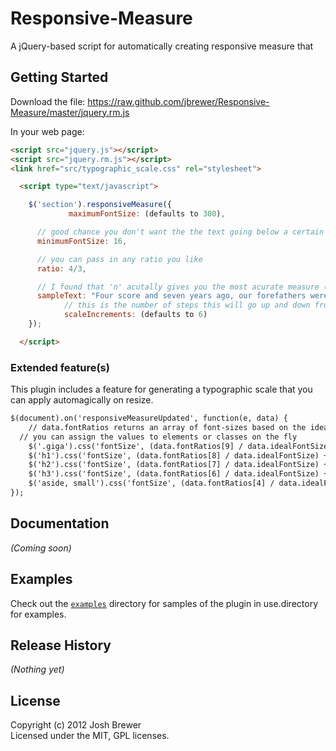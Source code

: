 Responsive-Measure
==================

A jQuery-based script for automatically creating responsive measure that 

## Getting Started
Download the file: https://raw.github.com/jbrewer/Responsive-Measure/master/jquery.rm.js

In your web page:

```html
<script src="jquery.js"></script>
<script src="jquery.rm.js"></script>
<link href="src/typographic_scale.css" rel="stylesheet">

  <script type="text/javascript">

    $('section').responsiveMeasure({
			 maximumFontSize: (defaults to 300),

      // good chance you don't want the the text going below a certain size
      minimumFontSize: 16,

      // you can pass in any ratio you like
      ratio: 4/3,

      // I found that 'n' acutally gives you the most acurate measure (it varies a lot) — or you can put an actual string of your text or whatever you want, and we have a default as well
      sampleText: "Four score and seven years ago, our forefathers were actually five"
			// this is the number of steps this will go up and down from your ideal Font Size to create a typographical scale (see Extended Features)
			scaleIncrements: (defaults to 6)
    });

  </script>
```

### Extended feature(s)

This plugin includes a feature for generating a typographic scale that you can apply automagically on resize. 

```html
$(document).on('responsiveMeasureUpdated', function(e, data) {
	// data.fontRatios returns an array of font-sizes based on the ideal font size and a ratio you pass in (default is 4/3)
  // you can assign the values to elements or classes on the fly
	$('.giga').css('fontSize', (data.fontRatios[9] / data.idealFontSize) + 'rem');
	$('h1').css('fontSize', (data.fontRatios[8] / data.idealFontSize) + 'rem');
	$('h2').css('fontSize', (data.fontRatios[7] / data.idealFontSize) + 'rem');
	$('h3').css('fontSize', (data.fontRatios[6] / data.idealFontSize) + 'rem');
	$('aside, small').css('fontSize', (data.fontRatios[4] / data.idealFontSize) + 'rem');
});
```

## Documentation
_(Coming soon)_

## Examples

Check out the [`examples`](http://jbrewer.github.com/Responsive-Measure/examples) directory for samples of the plugin in use.directory for examples.

## Release History
_(Nothing yet)_

## License
Copyright (c) 2012 Josh Brewer  
Licensed under the MIT, GPL licenses.

